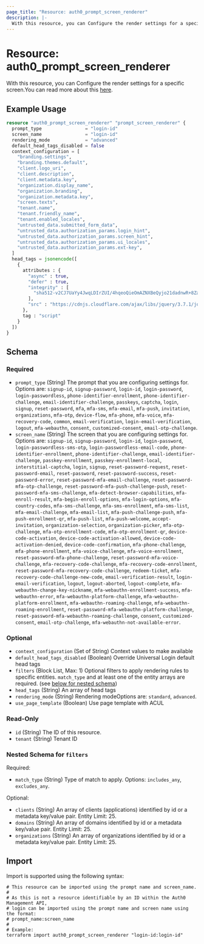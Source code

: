 ```yaml
---
page_title: "Resource: auth0_prompt_screen_renderer"
description: |-
  With this resource, you can Configure the render settings for a specific screen.You can read more about this here https://auth0.com/docs/customize/login-pages/advanced-customizations/getting-started/configure-acul-screens.
---
```


# Resource: auth0_prompt_screen_renderer

With this resource, you can Configure the render settings for a specific screen.You can read more about this [here](https://auth0.com/docs/customize/login-pages/advanced-customizations/getting-started/configure-acul-screens).

## Example Usage

```terraform
resource "auth0_prompt_screen_renderer" "prompt_screen_renderer" {
  prompt_type                = "login-id"
  screen_name                = "login-id"
  rendering_mode             = "advanced"
  default_head_tags_disabled = false
  context_configuration = [
    "branding.settings",
    "branding.themes.default",
    "client.logo_uri",
    "client.description",
    "client.metadata.key",
    "organization.display_name",
    "organization.branding",
    "organization.metadata.key",
    "screen.texts",
    "tenant.name",
    "tenant.friendly_name",
    "tenant.enabled_locales",
    "untrusted_data.submitted_form_data",
    "untrusted_data.authorization_params.login_hint",
    "untrusted_data.authorization_params.screen_hint",
    "untrusted_data.authorization_params.ui_locales",
    "untrusted_data.authorization_params.ext-key",
  ]
  head_tags = jsonencode([
    {
      attributes : {
        "async" : true,
        "defer" : true,
        "integrity" : [
          "sha512-v2CJ7UaYy4JwqLDIrZUI/4hqeoQieOmAZNXBeQyjo21dadnwR+8ZaIJVT8EE2iyI61OV8e6M8PP2/4hpQINQ/g=="
        ],
        "src" : "https://cdnjs.cloudflare.com/ajax/libs/jquery/3.7.1/jquery.min.js"
      },
      tag : "script"
    }
  ])
}
```

<!-- schema generated by tfplugindocs -->
## Schema

### Required

- `prompt_type` (String) The prompt that you are configuring settings for. Options are: `signup-id`, `signup-password`, `login-id`, `login-password`, `login-passwordless`, `phone-identifier-enrollment`, `phone-identifier-challenge`, `email-identifier-challenge`, `passkeys`, `captcha`, `login`, `signup`, `reset-password`, `mfa`, `mfa-sms`, `mfa-email`, `mfa-push`, `invitation`, `organizations`, `mfa-otp`, `device-flow`, `mfa-phone`, `mfa-voice`, `mfa-recovery-code`, `common`, `email-verification`, `login-email-verification`, `logout`, `mfa-webauthn`, `consent`, `customized-consent`, `email-otp-challenge`.
- `screen_name` (String) The screen that you are configuring settings for. Options are: `signup-id`, `signup-password`, `login-id`, `login-password`, `login-passwordless-sms-otp`, `login-passwordless-email-code`, `phone-identifier-enrollment`, `phone-identifier-challenge`, `email-identifier-challenge`, `passkey-enrollment`, `passkey-enrollment-local`, `interstitial-captcha`, `login`, `signup`, `reset-password-request`, `reset-password-email`, `reset-password`, `reset-password-success`, `reset-password-error`, `reset-password-mfa-email-challenge`, `reset-password-mfa-otp-challenge`, `reset-password-mfa-push-challenge-push`, `reset-password-mfa-sms-challenge`, `mfa-detect-browser-capabilities`, `mfa-enroll-result`, `mfa-begin-enroll-options`, `mfa-login-options`, `mfa-country-codes`, `mfa-sms-challenge`, `mfa-sms-enrollment`, `mfa-sms-list`, `mfa-email-challenge`, `mfa-email-list`, `mfa-push-challenge-push`, `mfa-push-enrollment-qr`, `mfa-push-list`, `mfa-push-welcome`, `accept-invitation`, `organization-selection`, `organization-picker`, `mfa-otp-challenge`, `mfa-otp-enrollment-code`, `mfa-otp-enrollment-qr`, `device-code-activation`, `device-code-activation-allowed`, `device-code-activation-denied`, `device-code-confirmation`, `mfa-phone-challenge`, `mfa-phone-enrollment`, `mfa-voice-challenge`, `mfa-voice-enrollment`, `reset-password-mfa-phone-challenge`, `reset-password-mfa-voice-challenge`, `mfa-recovery-code-challenge`, `mfa-recovery-code-enrollment`, `reset-password-mfa-recovery-code-challenge`, `redeem-ticket`, `mfa-recovery-code-challenge-new-code`, `email-verification-result`, `login-email-verification`, `logout`, `logout-aborted`, `logout-complete`, `mfa-webauthn-change-key-nickname`, `mfa-webauthn-enrollment-success`, `mfa-webauthn-error`, `mfa-webauthn-platform-challenge`, `mfa-webauthn-platform-enrollment`, `mfa-webauthn-roaming-challenge`, `mfa-webauthn-roaming-enrollment`, `reset-password-mfa-webauthn-platform-challenge`, `reset-password-mfa-webauthn-roaming-challenge`, `consent`, `customized-consent`, `email-otp-challenge`, `mfa-webauthn-not-available-error`.

### Optional

- `context_configuration` (Set of String) Context values to make available
- `default_head_tags_disabled` (Boolean) Override Universal Login default head tags
- `filters` (Block List, Max: 1) Optional filters to apply rendering rules to specific entities. `match_type` and at least one of the entity arrays are required. (see [below for nested schema](#nestedblock--filters))
- `head_tags` (String) An array of head tags
- `rendering_mode` (String) Rendering modeOptions are: `standard`, `advanced`.
- `use_page_template` (Boolean) Use page template with ACUL

### Read-Only

- `id` (String) The ID of this resource.
- `tenant` (String) Tenant ID

<a id="nestedblock--filters"></a>
### Nested Schema for `filters`

Required:

- `match_type` (String) Type of match to apply. Options: `includes_any`, `excludes_any`.

Optional:

- `clients` (String) An array of clients (applications) identified by id or a metadata key/value pair. Entity Limit: 25.
- `domains` (String) An array of domains identified by id or a metadata key/value pair. Entity Limit: 25.
- `organizations` (String) An array of organizations identified by id or a metadata key/value pair. Entity Limit: 25.

## Import

Import is supported using the following syntax:

```shell
# This resource can be imported using the prompt name and screen_name.
#
# As this is not a resource identifiable by an ID within the Auth0 Management API,
# login can be imported using the prompt name and screen name using the format:
# prompt_name:screen_name
#
# Example:
terraform import auth0_prompt_screen_renderer "login-id:login-id"
```
